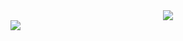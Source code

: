 <div align="center"><img src="https://github-profile-trophy.vercel.app/?username=OdierBambi&theme=dracula&count_private=true"></div>
<img align="left" src="https://github-readme-stats.vercel.app/api?username=OdierBambi&show_icons=true&hide_border=true&theme=tokyonight">
